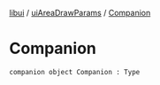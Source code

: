 [libui](../README.md) / [uiAreaDrawParams](README.md) / [Companion](-companion.md)

# Companion

`companion object Companion : Type`